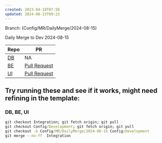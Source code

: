```yaml
---
created: 2023-04-18T07:58
updated: 2024-08-15T09:23
---
```

Branch: (Config/MR/DailyMerge/2024-08-15)

Daily Merge to Dev 2024-08-15

| Repo                                                                                                                                                                                                                                                       | PR                                                                                                 |
| ---------------------------------------------------------------------------------------------------------------------------------------------------------------------------------------------------------------------------------------------------------- | -------------------------------------------------------------------------------------------------- |
| [DB](https://dev.azure.com/MiXTelematics/Common/_git/Database/pullrequestcreate?sourceRef=Integration&targetRef=Config/Development&sourceRepositoryId=72660fef-f082-49a7-b7c0-8648450cd291&targetRepositoryId=72660fef-f082-49a7-b7c0-8648450cd291)        | NA                                                                                                 |
| [BE](https://dev.azure.com/MiXTelematics/Common/_git/DynaMiX.Backend/pullrequestcreate?sourceRef=Integration&targetRef=Config/Development&sourceRepositoryId=0c9dafba-9e19-4319-886b-c0129c70b7d0&targetRepositoryId=0c9dafba-9e19-4319-886b-c0129c70b7d0) | [Pull Request](https://dev.azure.com/MiXTelematics/Common/_git/DynaMiX.Backend/pullrequest/108285) |
| [UI](https://dev.azure.com/MiXTelematics/Common/_git/MiX.Fleet.UI/pullrequestcreate?sourceRef=Integration&targetRef=Config/Development&sourceRepositoryId=50990761-1b3a-4829-ada1-584fd7f03033&targetRepositoryId=50990761-1b3a-4829-ada1-584fd7f03033)    | [Pull Request](https://dev.azure.com/MiXTelematics/Common/_git/MiX.Fleet.UI/pullrequest/108286)    |


## Try running these and see if it works, might need refining in the template:

### DB, BE, UI

``` cmd
git checkout Integration; git fetch origin; git pull
git checkout Config/Development; git fetch origin; git pull
git checkout -b Config/MR/DailyMerge/2024-08-15 Config/Development
git merge --no-ff  Integration
```
